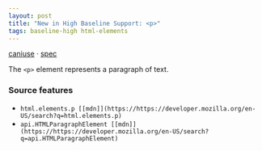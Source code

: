 ```yaml
---
layout: post
title: "New in High Baseline Support: <p>"
tags: baseline-high html-elements
---
```


[caniuse](https://caniuse.com/?search=p) · [spec](https://html.spec.whatwg.org/multipage/grouping-content.html#the-p-element)

The `<p>` element represents a paragraph of text.

### Source features

- ``html.elements.p [[mdn]](https://https://developer.mozilla.org/en-US/search?q=html.elements.p)``
- ``api.HTMLParagraphElement [[mdn]](https://https://developer.mozilla.org/en-US/search?q=api.HTMLParagraphElement)``
